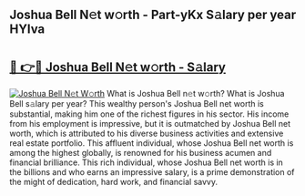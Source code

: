 ## Joshua Bell N𝚎t w𝚘rth - Part-yKx S𝚊lary per year HYIva

# <h2><a href="http://gc1o88y.nevu.top/?p=Joshua+Bell">🔗 👉🔴 Joshua Bell N𝚎t w𝚘rth - S𝚊lary</a></h2>

[![Joshua Bell N𝚎t W𝚘rth](https://i.imgur.com/Oavwk0R.jpeg)](http://gc1o88y.nevu.top/?p=Joshua+Bell)
What is Joshua Bell n𝚎t w𝚘rth? What is Joshua Bell s𝚊lary per year?
This wealthy person's Joshua Bell net worth is substantial, making him one of the richest figures in his sector. His income from his employment is impressive, but it is outmatched by Joshua Bell net worth, which is attributed to his diverse business activities and extensive real estate portfolio. This affluent individual, whose Joshua Bell net worth is among the highest globally, is renowned for his business acumen and financial brilliance. This rich individual, whose Joshua Bell net worth is in the billions and who earns an impressive salary, is a prime demonstration of the might of dedication, hard work, and financial savvy.
